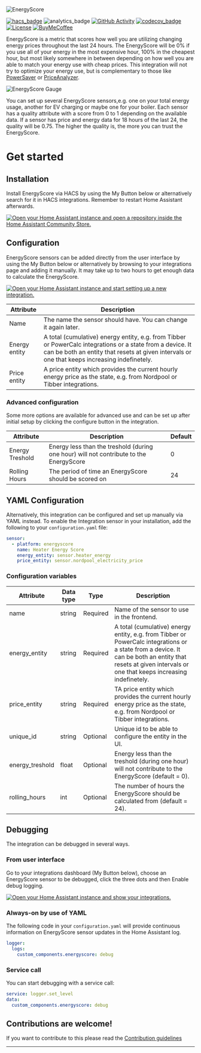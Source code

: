 <img src="https://raw.githubusercontent.com/knudsvik/EnergyScore/master/resources/logo.png" title="EnergyScore"/>

[![hacs_badge]](https://github.com/hacs/integration)
![analytics_badge]
[![GitHub Activity][commits-shield]][commits]
[![codecov_badge]](https://codecov.io/gh/knudsvik/EnergyScore)
[![License][license-shield]](LICENSE)
[![BuyMeCoffee][buymecoffeebadge]][buymecoffee]


EnergyScore is a metric that scores how well you are utilizing changing energy prices throughout the last 24 hours. The EnergyScore will be 0% if you use all of your energy in the most expensive hour, 100% in the cheapest hour, but most likely somewhere in between depending on how well you are able to match your energy use with cheap prices. This integration will not try to optimize your energy use, but is complementary to those like [PowerSaver](https://powersaver.no) or [PriceAnalyzer](https://github.com/erlendsellie/priceanalyzer).

<img src="https://raw.githubusercontent.com/knudsvik/EnergyScore/master/resources/energyScore_gauge.png" title="EnergyScore Gauge"/>

You can set up several EnergyScore sensors,e.g. one on your total energy usage, another for EV charging or maybe one for your boiler. Each sensor has a quality attribute with a score from 0 to 1 depending on the available data. If a sensor has price and energy data for 18 hours of the last 24, the quality will be 0.75. The higher the quality is, the more you can trust the EnergyScore.

# Get started

## Installation

Install EnergyScore via HACS by using the My Button below or alternatively search for it in HACS integrations. Remember to restart Home Assistant afterwards.

[![Open your Home Assistant instance and open a repository inside the Home Assistant Community Store.](https://my.home-assistant.io/badges/hacs_repository.svg)](https://my.home-assistant.io/redirect/hacs_repository/?owner=knudsvik&repository=energyscore&category=integration)

## Configuration

EnergyScore sensors can be added directly from the user interface by using the My Button below or alternatively by browsing to your integrations page and adding it manually. It may take up to two hours to get enough data to calculate the EnergyScore.

[![Open your Home Assistant instance and start setting up a new integration.](https://my.home-assistant.io/badges/config_flow_start.svg)](https://my.home-assistant.io/redirect/config_flow_start/?domain=energyscore)

Attribute | Description
--------- | -----------
Name | The name the sensor should have. You can change it again later.
Energy entity | A total (cumulative) energy entity, e.g. from Tibber or PowerCalc integrations or a state from a device. It can be both an entity that resets at given intervals or one that keeps increasing indefinetely.
Price entity | A price entity which provides the current hourly energy price as the state, e.g. from Nordpool or Tibber integrations.

### Advanced configuration
Some more options are available for advanced use and can be set up after initial setup by clicking the configure button in the integration.

Attribute | Description | Default
--------- | ----------- | -------
Energy Treshold | Energy less than the treshold (during one hour) will not contribute to the EnergyScore | 0
Rolling Hours | The period of time an EnergyScore should be scored on | 24


## YAML Configuration

Alternatively, this integration can be configured and set up manually via YAML instead. To enable the Integration sensor in your installation, add the following to your `configuration.yaml` file:

```yaml
sensor:
  - platform: energyscore
    name: Heater Energy Score
    energy_entity: sensor.heater_energy
    price_entity: sensor.nordpool_electricity_price
```

### Configuration variables

Attribute | Data type | Type | Description
--------- | --------- | ---- | -----------
name | string | Required | Name of the sensor to use in the frontend.
energy_entity | string | Required | A total (cumulative) energy entity, e.g. from Tibber or PowerCalc integrations or a state from a device. It can be both an entity that resets at given intervals or one that keeps increasing indefinetely.
price_entity | string | Required | TA price entity which provides the current hourly energy price as the state, e.g. from Nordpool or Tibber integrations.
unique_id | string | Optional | Unique id to be able to configure the entity in the UI.
energy_treshold | float | Optional | Energy less than the treshold (during one hour) will not contribute to the EnergyScore (default = 0).
rolling_hours | int | Optional | The number of hours the EnergyScore should be calculated from (default = 24).


## Debugging

The integration can be debugged in several ways.

### From user interface
Go to your integrations dashboard (My Button below), choose an EnergyScore sensor to be debugged, click the three dots and then Enable debug logging.

[![Open your Home Assistant instance and show your integrations.](https://my.home-assistant.io/badges/integrations.svg)](https://my.home-assistant.io/redirect/integrations/)

### Always-on by use of YAML
The following code in your `configuration.yaml` will provide continuous information on EnergyScore sensor updates in the Home Assistant log.

```yaml
logger:
  logs:
    custom_components.energyscore: debug
```


### Service call

You can start debugging with a service call:

```yaml
service: logger.set_level
data:
  custom_components.energyscore: debug
```

## Contributions are welcome!

If you want to contribute to this please read the [Contribution guidelines](CONTRIBUTING.md)

***

[buymecoffee]: https://www.buymeacoffee.com/knudsvik
[buymecoffeebadge]: https://img.shields.io/badge/buy%20me%20a%20coffee-donate-yellow.svg?style=flat
[commits-shield]: https://img.shields.io/github/commit-activity/y/knudsvik/energyscore
[commits]: https://github.com/knudsvik/energyscore/commits/master
[hacs_badge]: https://img.shields.io/badge/HACS-Default-41BDF5.svg
[license-shield]: https://img.shields.io/github/license/knudsvik/energyscore
[analytics_badge]: https://img.shields.io/badge/dynamic/json?color=41BDF5&logo=home-assistant&label=integration%20usage&suffix=%20installs&cacheSeconds=15600&url=https://analytics.home-assistant.io/custom_integrations.json&query=$.energyscore.total
[codecov_badge]: https://codecov.io/gh/knudsvik/EnergyScore/branch/master/graph/badge.svg?token=9MFR3PDZ8D
